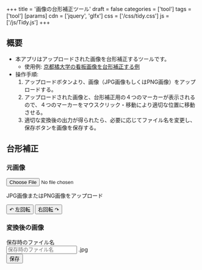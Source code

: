 +++
title = '画像の台形補正ツール'
draft = false
categories = ['tool']
tags = ['tool']
[params]
    cdn = ['jquery', 'glfx']
    css = ['/css/tidy.css']
    js = ['/js/Tidy.js']
+++

## 概要

* 本アプリはアップロードされた画像を台形補正するツールです。
  * 使用例: [京都橘大学の看板画像を台形補正する例](/ja/tidy-example)
* 操作手順:
  1. アップロードボタンより、画像（JPG画像もしくはPNG画像）をアップロードする。
  2. アップロードされた画像と、台形補正用の４つのマーカーが表示されるので、４つのマーカーをマウスクリック・移動により適切な位置に移動させる。
  3. 適切な変換後の出力が得られたら、必要に応じてファイル名を変更し、保存ボタンを画像を保存する。

## 台形補正

### 元画像

<div class="container">
  <input class="alg-upload-input" aria-describedby="load_help" id="load" type="file" accept=".jpg, .jpeg, .png">
  <p class="alg-help-text" id="load_help">JPG画像またはPNG画像をアップロード</p>

  <canvas id="inputCanvas"></canvas>
  <div id="rotate-button-container">
    <button class="alg-btn" id="ccw">↶ 左回転</button>
    <button class="alg-btn" id="cw">右回転 ↷</button>
  </div>
</div>

### 変換後の画像

<div class="container">
  <canvas id="outputCanvas"></canvas>
  <label for="file_name">保存時のファイル名</label>
  <div class="display: flex">
    <input class="alg-input" id="file_name" type="text" placeholder="保存時のファイル名"></input>
    <label class="ml-2 mt-1">.jpg</label>
  </div>
  <button class="alg-btn mt-2" id="save">保存</button>
</div>

